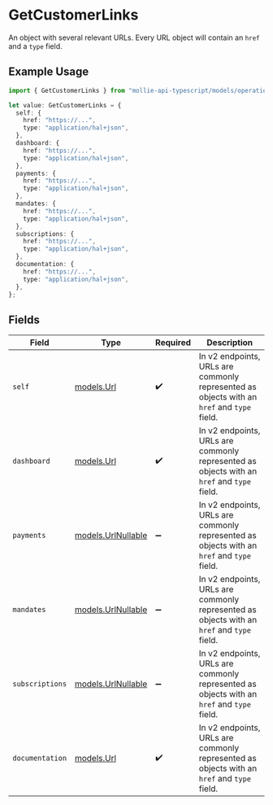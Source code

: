 # GetCustomerLinks

An object with several relevant URLs. Every URL object will contain an `href` and a `type` field.

## Example Usage

```typescript
import { GetCustomerLinks } from "mollie-api-typescript/models/operations";

let value: GetCustomerLinks = {
  self: {
    href: "https://...",
    type: "application/hal+json",
  },
  dashboard: {
    href: "https://...",
    type: "application/hal+json",
  },
  payments: {
    href: "https://...",
    type: "application/hal+json",
  },
  mandates: {
    href: "https://...",
    type: "application/hal+json",
  },
  subscriptions: {
    href: "https://...",
    type: "application/hal+json",
  },
  documentation: {
    href: "https://...",
    type: "application/hal+json",
  },
};
```

## Fields

| Field                                                                                      | Type                                                                                       | Required                                                                                   | Description                                                                                |
| ------------------------------------------------------------------------------------------ | ------------------------------------------------------------------------------------------ | ------------------------------------------------------------------------------------------ | ------------------------------------------------------------------------------------------ |
| `self`                                                                                     | [models.Url](../../models/url.md)                                                          | :heavy_check_mark:                                                                         | In v2 endpoints, URLs are commonly represented as objects with an `href` and `type` field. |
| `dashboard`                                                                                | [models.Url](../../models/url.md)                                                          | :heavy_check_mark:                                                                         | In v2 endpoints, URLs are commonly represented as objects with an `href` and `type` field. |
| `payments`                                                                                 | [models.UrlNullable](../../models/urlnullable.md)                                          | :heavy_minus_sign:                                                                         | In v2 endpoints, URLs are commonly represented as objects with an `href` and `type` field. |
| `mandates`                                                                                 | [models.UrlNullable](../../models/urlnullable.md)                                          | :heavy_minus_sign:                                                                         | In v2 endpoints, URLs are commonly represented as objects with an `href` and `type` field. |
| `subscriptions`                                                                            | [models.UrlNullable](../../models/urlnullable.md)                                          | :heavy_minus_sign:                                                                         | In v2 endpoints, URLs are commonly represented as objects with an `href` and `type` field. |
| `documentation`                                                                            | [models.Url](../../models/url.md)                                                          | :heavy_check_mark:                                                                         | In v2 endpoints, URLs are commonly represented as objects with an `href` and `type` field. |